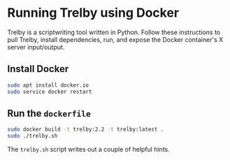 # Running Trelby using Docker

Trelby is a scriptwriting tool written in Python.
Follow these instructions to pull Trelby, install dependencies, run, and expose the Docker container's X server input/output.

## Install Docker

```sh
sudo apt install docker.io
sudo service docker restart
```

## Run the ```dockerfile```

```sh
sudo docker build -t trelby:2.2 -t trelby:latest .
sudo ./trelby.sh
```

The ```trelby.sh``` script writes out a couple of helpful hints.
